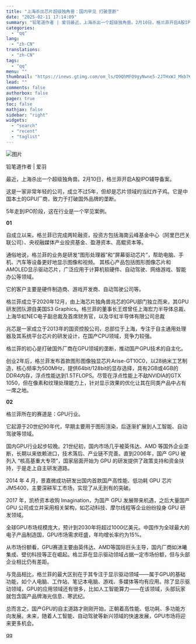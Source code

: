 ```yaml
---
title: "上海杀出芯片超级独角兽：国内罕见 打破垄断"
date: "2025-02-11 17:14:09"
summary: "铅笔道作者 | 爱羽最近，上海杀出一个超级独角兽。2月10日，格兰菲开启A股IPO辅导备案。这是一家..."
categories:
  - "qq"
lang:
  - "zh-CN"
translations:
  - "zh-CN"
tags:
  - "qq"
menu: ""
thumbnail: "https://inews.gtimg.com/om_ls/O9QhMFO9gyNwne5-2JTHxWJ_Mkb76-Vwa7nXRASyI5ek4AA_640360/0"
lead: ""
comments: false
authorbox: false
pager: true
toc: false
mathjax: false
sidebar: "right"
widgets:
  - "search"
  - "recent"
  - "taglist"
---
```


![图片](https://inews.gtimg.com/om_bt/OvaQ0OHOiT0C-DLnew_MIwlVHPJuW49gf0ZcGWBAQY_8cAA/641)

铅笔道作者 | 爱羽

最近，上海杀出一个超级独角兽。2月10日，格兰菲开启A股IPO辅导备案。

这是一家非常年轻的公司，成立不过5年，但却是芯片领域的当红炸子鸡。它是中国本土的GPU厂商，致力于打破国外品牌的垄断。

5年走到IPO阶段，这在行业是一个罕见案例。

**01**

自成立以来，格兰菲已完成两轮融资，投资方包括海南云峰基金中心（阿里巴巴关联公司）、央视融媒体产业投资基金、盈港资本、高鲲资本等。

通俗地说，格兰菲的业务是研发“图形处理器”和“屏幕驱动芯片”，帮助电脑、手机、汽车等设备更好地显示图像和视频。 其核心产品包括图形图像芯片和AMOLED显示驱动芯片，广泛应用于计算机软硬件、自动驾驶、网络游戏、智能办公等领域。

它的客户主要是硬件制造商、游戏开发商、自动驾驶公司等。

格兰菲成立于2020年12月，由上海芯片独角兽兆芯的GPU部门独立而来，其GPU研发团队源自美国S3 Graphics。格兰菲的董事长王煜曾任上海宏力半导体总裁、上海华虹NEC电子副总裁及首席财务官，以及华虹半导体有限公司总裁

兆芯是一家成立于2013年的国资控股公司，总部位于上海，专注于自主通用处理器及其系统平台芯片的研发设计，在国产CPU领域，竞争力较强。

格兰菲的初心是打破国外厂商在GPU领域的垄断，推动国产GPU技术的自主化。

创业2年后，格兰菲发布首款图形图像独显芯片Arise-GT10C0，以28纳米工艺制造，核心频率为500MHz，提供64bit/128bit的显存选择，具有2GB或4GB的DDR4内存，浮点性能达到1.5TFLOPS。尽管在浮点性能上不敌NVIDIA的GTX 1050，但在像素和纹理处理能力上，针对显示效果的优化让其在同类产品中占有一席之地。

**02**

格兰菲所在的赛道是：GPU行业。

它起源于20世纪90年代，早期主要用于图形渲染，后逐渐扩展到人工智能、自动驾驶等领域。

国内GPU行业起步较晚。21世纪初，国内市场几乎被英伟达、AMD 等国外企业垄断，长期以来依赖进口，技术落后、产业链不完善。直到2006年，国产 GPU 被列入 “核高基重大专项”，国家层面开始为 GPU 的研发提供了政策支持和资金扶持，于是走上自主研发道路。

2014 年 4 月，景嘉微成功研发出国内首款国产高性能、低功耗 GPU 芯片 JM5400，主要深耕军工市场，实现了从无到有的突破。

2017 年，凯桥资本收购 Imagination，为国产 GPU 发展带来机遇，之后大量国产 GPU 公司成立并采用相关架构，如芯动科技、摩尔线程等企业纷纷投身 GPU 研发领域。

全球GPU市场规模庞大，预计到2030年将超过1000亿美元。中国作为全球最大的电子产品制造国，GPU市场需求旺盛，年均增长率约为15%。

从市场份额看，GPU赛道主要由英伟达、AMD等国际巨头主导，国内厂商如沐曦集成、壁仞科技等正在崛起。格兰菲在显示驱动领域占据一定市场份额，但与头部企业相比仍有差距。

与竞品相比，格兰菲的最大区别在于其专注于显示驱动领域——属于GPU的基础功能，如个人电脑、工作站、笔记本电脑、游戏、多媒体等均有应用。除了显示驱动领域，GPU的应用领域还有很多，比如人工智能算力——在该领域，头部玩家就包含国产品牌海光信息、寒武纪。

总而言之，国产GPU的自主道路才刚刚开始，正朝着高性能、低功耗、多功能方向发展。未来，随着人工智能、自动驾驶等新兴领域的快速发展，GPU市场将迎来更多机会。

[qq](https://new.qq.com/rain/a/20250211A06KB000)
